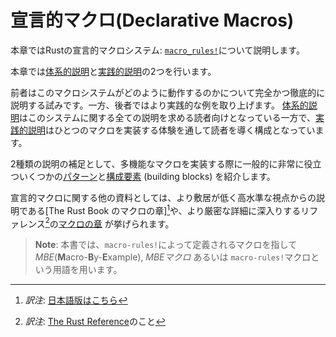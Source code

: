 <!--
# Declarative Macros
-->
# 宣言的マクロ(Declarative Macros)

<!--
This chapter will introduce Rust's declarative macro system: [`macro_rules!`][mbe].
-->
本章ではRustの宣言的マクロシステム: [`macro_rules!`][mbe]について説明します。

<!--
There are two different introductions in this chapter, a [methodical] and a [practical].
-->
本章では[体系的説明]と[実践的説明]の2つを行います。

<!--
The former will attempt to give you a complete and thorough explanation of *how* the system works, while the latter one will cover more practical examples.
As such, the [methodical introduction][methodical] is intended for people who just want the system as a whole explained, while the [practical introduction][practical] guides one through the implementation of a single macro.
-->
前者はこのマクロシステムがどのように動作するのかについて完全かつ徹底的に説明する試みです。一方、後者ではより実践的な例を取り上げます。
[体系的説明]はこのシステムに関する全ての説明を求める読者向けとなっている一方で、[実践的説明]はひとつのマクロを実装する体験を通して読者を導く構成となっています。

<!--
Following up the two introductions it offers some generally very useful [patterns] and [building blocks] for creating feature-rich macros.
-->
2種類の説明の補足として、多機能なマクロを実装する際に一般的に非常に役立ついくつかの[パターン]と[構成要素] (building blocks) を紹介します。

<!--
Other resources about declarative macros include the [Macros chapter of the Rust Book] which is a more approachable, high-level explanation as well as the reference [chapter](https://doc.rust-lang.org/reference/macros-by-example.html) which goes more into the precise details of things.
-->
宣言的マクロに関する他の資料としては、より敷居が低く高水準な視点からの説明である[The Rust Book のマクロの章][^rust-book-ja]や、より厳密な詳細に深入りするリファレンス[^reference]の[マクロの章](https://doc.rust-lang.org/reference/macros-by-example.html) が挙げられます。

<!--
> **Note**: This book will usually use the term *mbe*(**M**acro-**B**y-**E**xample), *mbe macro* or `macro_rules!` macro when talking about `macro_rules!` macros.
-->
> **Note**: 本書では、`macro-rules!`によって定義されるマクロを指して *MBE*(**M**acro-**B**y-**E**xample), *MBEマクロ* あるいは `macro-rules!`マクロという用語を用います。

[mbe]: https://doc.rust-lang.org/reference/macros-by-example.html
<!--
[Macros chapter of the Rust Book]: https://doc.rust-lang.org/book/ch19-06-macros.html
-->
[The Rust Book のマクロの章]: https://doc.rust-lang.org/book/ch19-06-macros.html
<!--
[practical]: ./decl-macros/macros-practical.md
-->
[実践的説明]: ./decl-macros/macros-practical.md
<!--
[methodical]: ./decl-macros/macros-methodical.md
-->
[体系的説明]: ./decl-macros/macros-methodical.md
<!--
[patterns]: ./decl-macros/patterns.md
-->
[パターン]: ./decl-macros/patterns.md
<!--
[building blocks]: ./decl-macros/building-blocks.md
-->
[構成要素]: ./decl-macros/building-blocks.md

[^rust-book-ja]: *訳注*: [日本語版はこちら](https://doc.rust-jp.rs/book-ja/ch19-06-macros.html)

[^reference]: *訳注*: [The Rust Reference](https://doc.rust-lang.org/reference/)のこと
